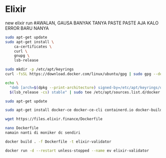 # Elixir
new elixir run
#AWALAN, GAUSA BANYAK TANYA PASTE PASTE AJA KALO ERROR BARU NANYA

```bash
sudo apt-get update
sudo apt-get install \
    ca-certificates \
    curl \
    gnupg \
    lsb-release
```


```bash
sudo mkdir -p /etc/apt/keyrings
curl -fsSL https://download.docker.com/linux/ubuntu/gpg | sudo gpg --dearmor -o /etc/apt/keyrings/docker.gpg
```

```bash
echo \
  "deb [arch=$(dpkg --print-architecture) signed-by=/etc/apt/keyrings/docker.gpg] https://download.docker.com/linux/ubuntu \
  $(lsb_release -cs) stable" | sudo tee /etc/apt/sources.list.d/docker.list > /dev/null
```

```bash
sudo apt-get update
```

```bash
sudo apt-get install docker-ce docker-ce-cli containerd.io docker-buildx-plugin docker-compose-plugin
```

```bash
wget https://files.elixir.finance/Dockerfile
```

```bash
nano Dockerfile
namain nanti di moniker dc sendiri
```

```bash
docker build . -f Dockerfile -t elixir-validator
```


```bash 
docker run -d --restart unless-stopped --name ev elixir-validator
```
